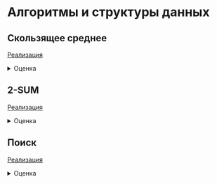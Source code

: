 # Алгоритмы и структуры данных

## Скользящее среднее

[Реализация](Скользящее_среднее)
<details>
  <summary>Оценка</summary>

| Метод | Время | Объём памяти |
| ------ | ----------- | ----------- |
| Наивный алгоритм | O(N^2) | O(N) |
| Метод двух указателей | O(N) | O(N) |
</details>

## 2-SUM

[Реализация](2_SUM)

<details>
  <summary>Оценка</summary>

| Метод | Время | Объём памяти |
| ------ | ----------- | ----------- |
| Наивный алгоритм | O(N^2) | O(N) |
| Метод двух указателей (+ сортировка) | O(N * LOG(N)) | O(N) |
| Доп. память (хеш-таблица) | O(N) | O(2*N) |
</details>


## Поиск

[Реализация](Поиск)

<details>
  <summary>Оценка</summary>

| Метод | Время | Объём памяти |
| ------ | ----------- | ----------- |
| Линейный | O(N^2) | O(N) |
| Бинарный | O(N*(LOG(N))) | O(N) |
</details>
